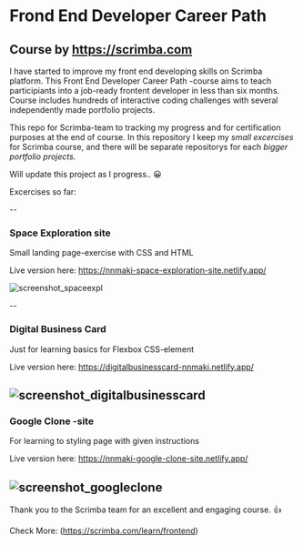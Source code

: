 # Frond End Developer Career Path 
## Course by https://scrimba.com

I have started to improve my front end developing skills on Scrimba platform. This Front End Developer Career Path -course aims to teach participiants into a job-ready frontent developer in less than six months. Course includes hundreds of interactive coding challenges with several independently made portfolio projects. 

This repo for Scrimba-team to tracking my progress and for certification purposes at the end of course. In this repository I keep my <em>small excercises</em> for Scrimba course, and there will be separate repositorys for each <em>bigger portfolio projects.</em>

Will update this project as I progress.. 😀

Excercises so far:

--
### Space Exploration site
Small landing page-exercise with CSS and HTML

Live version here: https://nnmaki-space-exploration-site.netlify.app/

![screenshot_spaceexpl](https://github.com/user-attachments/assets/5e8f8cdd-73eb-404c-a157-51752f20072a)

--
### Digital Business Card
Just for learning basics for Flexbox CSS-element

Live version here: https://digitalbusinesscard-nnmaki.netlify.app/  

![screenshot_digitalbusinesscard](https://github.com/user-attachments/assets/03ab9da8-4bca-4526-a136-e994cb9267ac)
--
### Google Clone -site
For learning to styling page with given instructions

Live version here: https://nnmaki-google-clone-site.netlify.app/

![screenshot_googleclone](https://github.com/user-attachments/assets/75d9f3d6-6779-4f14-928a-369154b3a6c9)
--


Thank you to the Scrimba team for an excellent and engaging course. 👍

Check More: (https://scrimba.com/learn/frontend)
